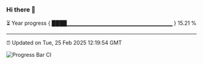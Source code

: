 ### Hi there 👋

⏳ Year progress { ████▁▁▁▁▁▁▁▁▁▁▁▁▁▁▁▁▁▁▁▁▁▁▁▁▁▁ } 15.21 %

---

⏰ Updated on Tue, 25 Feb 2025 12:19:54 GMT

![Progress Bar CI](https://github.com/Shyam-Makwana/GitHub-Actions-Demo/workflows/Progress%20Bar%20CI/badge.svg)
